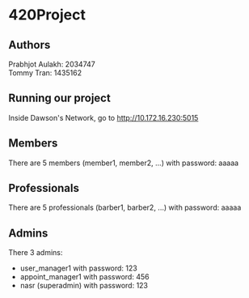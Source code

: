 # 420Project

## Authors
Prabhjot Aulakh: 2034747    
Tommy Tran: 1435162

## Running our project
Inside Dawson's Network, go to http://10.172.16.230:5015

## Members
There are 5 members (member1, member2, ...) with password: aaaaa

## Professionals
There are 5 professionals (barber1, barber2, ...) with password: aaaaa

## Admins
There 3 admins: 
- user_manager1 with password: 123
- appoint_manager1 with password: 456
- nasr (superadmin) with password: 123